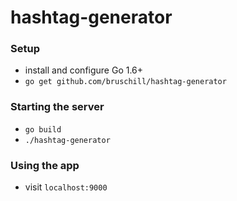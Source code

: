 # hashtag-generator

### Setup
- install and configure Go 1.6+
- `go get github.com/bruschill/hashtag-generator`

### Starting the server
- `go build`
- `./hashtag-generator`

### Using the app
- visit `localhost:9000`
